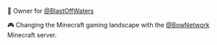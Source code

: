 🚀 Owner for [@BlastOffWaters](https://github.com/blastoffwaters)

🎮 Changing the Minecraft gaming landscape with the [@BowNetwork](https://github.com/bownetwork) Minecraft server.
